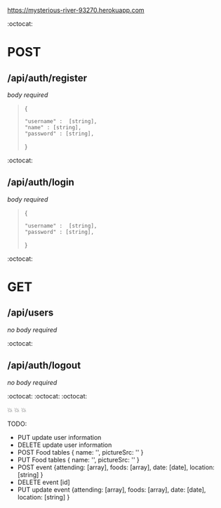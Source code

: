 https://mysterious-river-93270.herokuapp.com

:octocat:

# POST

## /api/auth/register

*body required*

> {
>
>     "username" :  [string],
>     "name" : [string],
>     "password" : [string],
> }

:octocat:


## /api/auth/login

*body required*

> {
>
>     "username" :  [string],
>     "password" : [string],
> }

:octocat:

# GET

## /api/users

*no body required*


:octocat:


## /api/auth/logout

*no body required*


:octocat: :octocat: :octocat:

:boom: :boom: :boom:

TODO:
 * PUT update user information
 * DELETE update user information
 * POST Food tables { name: '', pictureSrc: '' }
 * PUT Food tables { name: '', pictureSrc: '' }
 * POST event {attending: [array], foods: [array], date: [date], location: [string] }
 * DELETE event [id]
 * PUT update event {attending: [array], foods: [array], date: [date], location: [string] }
